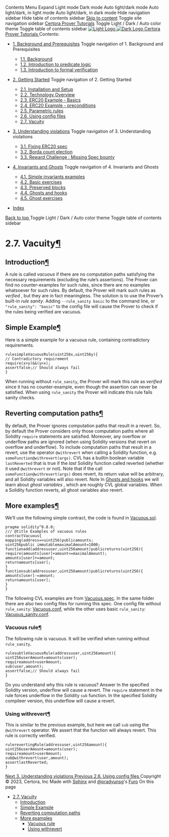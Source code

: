 Contents Menu Expand Light mode Dark mode Auto light/dark mode Auto light/dark, in light mode Auto light/dark, in dark mode
Hide navigation sidebar
Hide table of contents sidebar
[Skip to content](https://docs.certora.com/projects/tutorials/en/latest/lesson2_started/vacuity.html#furo-main-content)
Toggle site navigation sidebar
[Certora Prover Tutorials](https://docs.certora.com/projects/tutorials/en/latest/index.html)
Toggle Light / Dark / Auto color theme
Toggle table of contents sidebar
[ ![Light Logo](https://docs.certora.com/projects/tutorials/en/latest/_static/logo.svg) ![Dark Logo](https://docs.certora.com/projects/tutorials/en/latest/_static/logo.svg) Certora Prover Tutorials ](https://docs.certora.com/projects/tutorials/en/latest/index.html)
Contents:
  * [1. Background and Prerequisites](https://docs.certora.com/projects/tutorials/en/latest/lesson1_prerequisites/index.html)
Toggle navigation of 1. Background and Prerequisites
    * [1.1. Background](https://docs.certora.com/projects/tutorials/en/latest/lesson1_prerequisites/background.html)
    * [1.2. Introduction to predicate logic](https://docs.certora.com/projects/tutorials/en/latest/lesson1_prerequisites/propositional_logic.html)
    * [1.3. Introduction to formal verification](https://docs.certora.com/projects/tutorials/en/latest/lesson1_prerequisites/formal_verification.html)
  * [2. Getting Started](https://docs.certora.com/projects/tutorials/en/latest/lesson2_started/index.html)
Toggle navigation of 2. Getting Started
    * [2.1. Installation and Setup](https://docs.certora.com/projects/tutorials/en/latest/lesson2_started/installation.html)
    * [2.2. Technology Overview](https://docs.certora.com/projects/tutorials/en/latest/lesson2_started/overview.html)
    * [2.3. ERC20 Example - Basics](https://docs.certora.com/projects/tutorials/en/latest/lesson2_started/erc20_example.html)
    * [2.4. ERC20 Example - preconditions](https://docs.certora.com/projects/tutorials/en/latest/lesson2_started/preconditions.html)
    * [2.5. Parametric rules](https://docs.certora.com/projects/tutorials/en/latest/lesson2_started/parametric.html)
    * [2.6. Using config files](https://docs.certora.com/projects/tutorials/en/latest/lesson2_started/config_files.html)
    * [2.7. Vacuity](https://docs.certora.com/projects/tutorials/en/latest/lesson2_started/vacuity.html)
  * [3. Understanding violations](https://docs.certora.com/projects/tutorials/en/latest/lesson3_violations/index.html)
Toggle navigation of 3. Understanding violations
    * [3.1. Fixing ERC20 spec](https://docs.certora.com/projects/tutorials/en/latest/lesson3_violations/erc20_bugs.html)
    * [3.2. Borda count election](https://docs.certora.com/projects/tutorials/en/latest/lesson3_violations/borda_bugs.html)
    * [3.3. Reward Challenge : Missing Spec bounty](https://docs.certora.com/projects/tutorials/en/latest/lesson3_violations/reward_challenge.html)
  * [4. Invariants and Ghosts](https://docs.certora.com/projects/tutorials/en/latest/lesson4_invariants/index.html)
Toggle navigation of 4. Invariants and Ghosts
    * [4.1. Simple invariants examples](https://docs.certora.com/projects/tutorials/en/latest/lesson4_invariants/invariants/simple.html)
    * [4.2. Basic exercises](https://docs.certora.com/projects/tutorials/en/latest/lesson4_invariants/invariants/auction.html)
    * [4.3. Preserved blocks](https://docs.certora.com/projects/tutorials/en/latest/lesson4_invariants/invariants/preserved.html)
    * [4.4. Ghosts and hooks](https://docs.certora.com/projects/tutorials/en/latest/lesson4_invariants/ghosts/basics.html)
    * [4.5. Ghost exercises](https://docs.certora.com/projects/tutorials/en/latest/lesson4_invariants/ghosts/exercises.html)


  * [Index](https://docs.certora.com/projects/tutorials/en/latest/genindex.html)


[ Back to top ](https://docs.certora.com/projects/tutorials/en/latest/lesson2_started/vacuity.html)
Toggle Light / Dark / Auto color theme
Toggle table of contents sidebar
# 2.7. Vacuity[¶](https://docs.certora.com/projects/tutorials/en/latest/lesson2_started/vacuity.html#vacuity "Link to this heading")
## Introduction[¶](https://docs.certora.com/projects/tutorials/en/latest/lesson2_started/vacuity.html#introduction "Link to this heading")
A rule is called _vacuous_ if there are no computation paths satisfying the necessary requirements (excluding the rule’s assertions). The Prover can find no counter-examples for such rules, since there are no examples whatsoever for such rules. By default, the Prover will mark such rules as _verfied_ , but they are in fact meaningless.
The solution is to use the Prover’s built-in _rule sanity_. Adding `--rule_sanity basic` to the command line, or `"rule_sanity": "basic"` to the config file will cause the Prover to check if the rules being verified are vacuous.
## Simple Example[¶](https://docs.certora.com/projects/tutorials/en/latest/lesson2_started/vacuity.html#simple-example "Link to this heading")
Here is a simple example for a vacuous rule, containing contradictory requirements.
```
rulesimpleVacuousRule(uint256x,uint256y){
// Contradictory requirement
require(x>y)&&(y>x);
assertfalse;// Should always fail
}

```

When running without `rule_sanity`, the Prover will mark this rule as _verified_ since it has no counter-example, even though the assertion can never be satisfied. When using `rule_sanity` the Prover will indicate this rule fails sanity checks.
## Reverting computation paths[¶](https://docs.certora.com/projects/tutorials/en/latest/lesson2_started/vacuity.html#reverting-computation-paths "Link to this heading")
By default, the Prover ignores computation paths that result in a revert. So, by default the Prover considers only those computation paths where all Solidity `require` statements are satisfied. Moreover, any overflow or underflow paths are ignored (when using Solidity versions that revert on overflow and underflow).
To include computation paths that result in a revert, use the operator `@withrevert` when calling a Solidity function, e.g. `someFunction@withrevert(args)`. CVL has a builtin boolean variable `lastReverted` that is true if the _last_ Solidity function called reverted (whether it used `@withrevert` or not).
Note that if the call `someFunction@withrevert(args)` does revert, its return value will be arbitrary, and all Solidity variables will also revert.
Note
In [Ghosts and hooks](https://docs.certora.com/projects/tutorials/en/latest/lesson4_invariants/ghosts/basics.html#lesson4-ghosts-basics) we will learn about _ghost variables_ , which are roughly CVL global variables. When a Solidity function reverts, all ghost variables also revert.
## More examples[¶](https://docs.certora.com/projects/tutorials/en/latest/lesson2_started/vacuity.html#more-examples "Link to this heading")
We’ll use the following simple contract, the code is found in [Vacuous.sol](https://github.com/Certora/tutorials-code/blob/master/lesson2_started/vacuity/Vacuous.sol).
```
pragma solidity^0.8.0;
/// @title Examples of vacuous rules
contractVacuous{
mapping(address=>uint256)publicamounts;
uint256public immutablemaximalAmount=1000;
functionadd(addressuser,uint256amount)publicreturns(uint256){
require(amounts[user]+amount<=maximalAmount);
amounts[user]+=amount;
returnamounts[user];
}
functionsub(addressuser,uint256amount)publicreturns(uint256){
amounts[user]-=amount;
returnamounts[user];
}
}

```

The following CVL examples are from [Vacuous.spec](https://github.com/Certora/tutorials-code/blob/master/lesson2_started/vacuity/Vacuous.spec). In the same folder there are also two config files for running this spec. One config file without `rule_sanity`: [Vacuous.conf](https://github.com/Certora/tutorials-code/blob/master/lesson2_started/vacuity/Vacuous.conf), while the other uses basic `rule_sanity`: [Vacuous_sanity.conf](https://github.com/Certora/tutorials-code/blob/master/lesson2_started/vacuity/Vacuous_sanity.conf).
### Vacuous rule[¶](https://docs.certora.com/projects/tutorials/en/latest/lesson2_started/vacuity.html#vacuous-rule "Link to this heading")
The following rule is vacuous. It will be verified when running without `rule_sanity`.
```
rulesubtleVacuousRule(addressuser,uint256amount){
uint256userAmount=amounts(user);
requireamount>userAmount;
sub(user,amount);
assertfalse;// Should always fail
}

```

Do you understand why this rule is vacuous?
Answer
In the specified Solidity version, underflow will cause a revert. The `require` statement in the rule forces underflow in the Solidity `sub` function. In the specified Solidity compileer version, this underflow will cause a revert.
### Using withrevert[¶](https://docs.certora.com/projects/tutorials/en/latest/lesson2_started/vacuity.html#using-withrevert "Link to this heading")
This is similar to the previous example, but here we call `sub` using the `@withrevert` operator. We assert that the function will always revert. This rule is correctly verified.
```
rulerevertingRule(addressuser,uint256amount){
uint256userAmount=amounts(user);
requireamount>userAmount;
sub@withrevert(user,amount);
assertlastReverted;
}

```

[ Next 3. Understanding violations ](https://docs.certora.com/projects/tutorials/en/latest/lesson3_violations/index.html) [ Previous 2.6. Using config files ](https://docs.certora.com/projects/tutorials/en/latest/lesson2_started/config_files.html)
Copyright © 2023, Certora, Inc 
Made with [Sphinx](https://www.sphinx-doc.org/) and [@pradyunsg](https://pradyunsg.me)'s [Furo](https://github.com/pradyunsg/furo)
On this page 
  * [2.7. Vacuity](https://docs.certora.com/projects/tutorials/en/latest/lesson2_started/vacuity.html)
    * [Introduction](https://docs.certora.com/projects/tutorials/en/latest/lesson2_started/vacuity.html#introduction)
    * [Simple Example](https://docs.certora.com/projects/tutorials/en/latest/lesson2_started/vacuity.html#simple-example)
    * [Reverting computation paths](https://docs.certora.com/projects/tutorials/en/latest/lesson2_started/vacuity.html#reverting-computation-paths)
    * [More examples](https://docs.certora.com/projects/tutorials/en/latest/lesson2_started/vacuity.html#more-examples)
      * [Vacuous rule](https://docs.certora.com/projects/tutorials/en/latest/lesson2_started/vacuity.html#vacuous-rule)
      * [Using withrevert](https://docs.certora.com/projects/tutorials/en/latest/lesson2_started/vacuity.html#using-withrevert)


